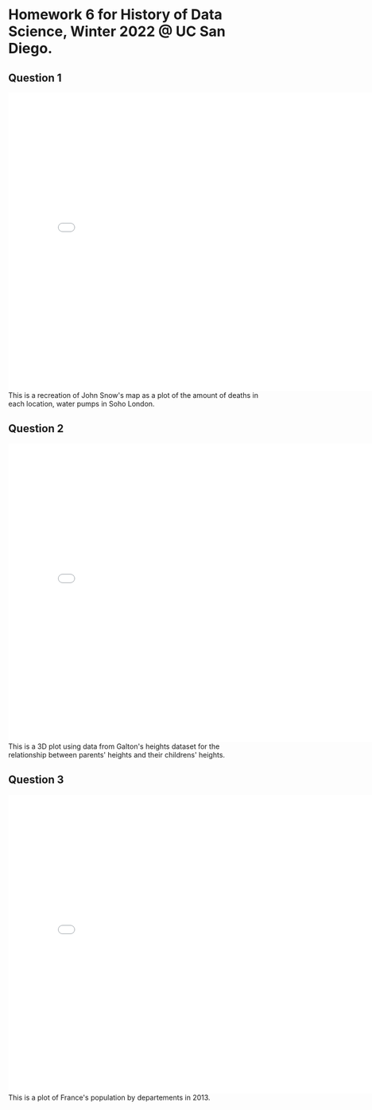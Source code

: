 # Homework 6 for History of Data Science, Winter 2022 @ UC San Diego.

## Question 1

<iframe src='docs/plots/snow-map.html' width=800 height=600 frameBorder=0></iframe>
This is a recreation of John Snow's map as a plot of the amount of deaths in each location, water pumps in Soho London. 

## Question 2

<iframe src='docs/plots/plotly-galtonfig.html' width=800 height=600 frameBorder=0></iframe>
This is a 3D plot using data from Galton's heights dataset for the relationship between parents' heights and their childrens' heights.

## Question 3

<iframe src='docs/plots/france-fig.html' width=800 height=600 frameBorder=0></iframe>
This is a plot of France's population by departements in 2013.
